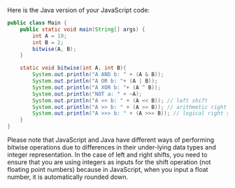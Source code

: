 Here is the Java version of your JavaScript code:

```java
public class Main {
    public static void main(String[] args) {
        int A = 10;
        int B = 2;
        bitwise(A, B);
    }

    static void bitwise(int A, int B){
        System.out.println("A AND b: " + (A & B));
        System.out.println("A OR b: "+ (A | B));
        System.out.println("A XOR b: "+ (A ^ B));
        System.out.println("NOT a: " + ~A);
        System.out.println("A << b: " + (A << B)); // left shift
        System.out.println("A >> b: " + (A >> B)); // arithmetic right shift
        System.out.println("A >>> b: " + (A >>> B)); // logical right shift
    }
}
```

Please note that JavaScript and Java have different ways of performing bitwise operations due to differences in their under-lying data types and integer representation. In the case of left and right shifts, you need to ensure that you are using integers as inputs for the shift operation (not floating point numbers) because in JavaScript, when you input a float number, it is automatically rounded down.
